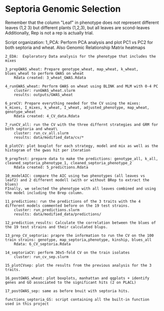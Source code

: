 # Septoria Genomic Selection

Remember that the column "Leaf" in phenotype does not represent different leaves (1,2 3) but different plants (1,2,3), but all leaves are scond-leaves
Additionally, Rep is not a rep is actually trial.


Script organization:
	1_PCA: Perform PCA analysis and plot PC1 vs PC2 for both septoria and wheat. Also Genomic Relationship Matrix heatmaps
	
	2_EDA:  Exploratory Data analysis for the phenotype that includes the mixes
	
	3_prepGWAS_wheat: Prepare genotype_wheat, map_wheat, k_wheat, blues_wheat to perform GWAS on wheat
		Rdata created: 3_wheat_GWAS.Rdata
		
	4_runGWAS_wheat: Perform GWAS on wheat using BLINK and MLM with 0-4 PC
		cluster: runGWAS_wheat.slurm
		results: outputs/GWAS_wheat
		
	6_preCV: Prepare everything needed for the CV using the mixes: k_mixes, I_mixes, k_wheat, I_wheat, adjusted_phenotype, map_wheat, genotype_wheat
		Rdata created: 4_CV_data.Rdata
		
	7_runCV_all: run the CV with the three differnt strategies and GRM for both septoria and wheat\
		cluster: run_cv_all.slurm
		results: data/modified_data/cv/*
		
	8_plotCV: plot boxplot for each strategy, model and mix as well as the histogram of the gwas hit per iteration
	
	9_prepTest: prepare data to make the predictions: genotype_all, k_all, cleaned_septoria_phenotype_1, cleaned_septoria_phenotype_2
		Rdata created: 5_predictions.Rdata
		
	10_modelAIC: compare the AIC using two phenotypes (all leaves vs leaf2) and 2 different modell (with or without BRep to extract the blues)
	FInally, we selected the phenotype with all leaves combined and using the model including the Brep column.
	
	11_predictions: run the predictions of the 3 traits with the 4 different models commented before on the 19 test strains.
		cluster: run_predictions.slurm 
		results: data/modified_data/predictions/
	
	12_prediction_results: Calculate the correlation between the blues of the 19 test strains and their calculated blups. 
	
	13_prep_CV_septoria: prapre the information to run the CV on the 100 train strains: genotype, map_septoria,phenotype, kinship, blues_all
		Rdata: 6_CV_septoria.Rdata
		
	14_septoriaCV: perform 30x5-fold CV on the train isolates
		cluster: run_cv_sep.slurm
		
	15_plotCVsep: plot the results from the previous analysis for the 3 traits.
	
	16_postGWAS_wheat: plot boxplots, manhattan and qqplots + identify genes and GO associated to the significant hits (2 on PLACL)
	
	17_postGWAS_sep: same as before bnuit with septoria hits. 
	
	functions_septoria_GS: script containing all the built-in function used in this project
	

